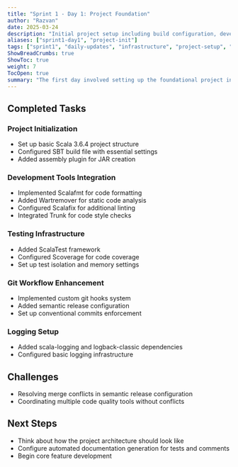 ```yaml
---
title: "Sprint 1 - Day 1: Project Foundation"
author: "Razvan"
date: 2025-03-24
description: "Initial project setup including build configuration, development tools, and testing infrastructure"
aliases: ["sprint1-day1", "project-init"]
tags: ["sprint1", "daily-updates", "infrastructure", "project-setup", "development", "git"]
ShowBreadCrumbs: true
ShowToc: true
weight: 7
TocOpen: true
summary: "The first day involved setting up the foundational project infrastructure including Scala project structure, development tools (Scalafmt, Wartremover, Scalafix), testing framework (ScalaTest, Scoverage), Git workflow enhancements, and logging system."
---
```


## Completed Tasks

### Project Initialization
- Set up basic Scala 3.6.4 project structure
- Configured SBT build file with essential settings
- Added assembly plugin for JAR creation

### Development Tools Integration
- Implemented Scalafmt for code formatting
- Added Wartremover for static code analysis
- Configured Scalafix for additional linting
- Integrated Trunk for code style checks

### Testing Infrastructure
- Added ScalaTest framework
- Configured Scoverage for code coverage
- Set up test isolation and memory settings

### Git Workflow Enhancement
- Implemented custom git hooks system
- Added semantic release configuration
- Set up conventional commits enforcement

### Logging Setup
- Added scala-logging and logback-classic dependencies
- Configured basic logging infrastructure

## Challenges
- Resolving merge conflicts in semantic release configuration
- Coordinating multiple code quality tools without conflicts

## Next Steps
- Think about how the project architecture should look like
- Configure automated documentation generation for tests and comments
- Begin core feature development
